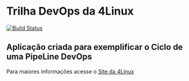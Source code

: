 # Trilha DevOps da 4Linux

<!-- Altere a Flag abaixo com sua URL do Travis -->
[![Build Status](https://travis-ci.com/bragara/DevOpsLab-HelloWorld.svg?branch=master)](https://travis-ci.com/bragara/DevOpsLab-HelloWorld)

## Aplicação criada para exemplificar o Ciclo de uma PipeLine DevOps


Para maiores informações acesse o [Site da 4Linux](https://www.4linux.com.br/cursos/devops)

